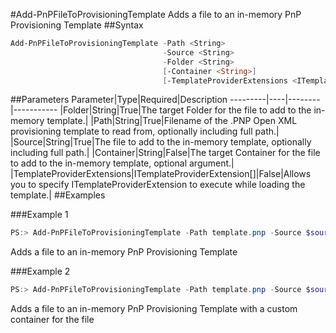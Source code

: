 #Add-PnPFileToProvisioningTemplate
Adds a file to an in-memory PnP Provisioning Template
##Syntax
```powershell
Add-PnPFileToProvisioningTemplate -Path <String>
                                  -Source <String>
                                  -Folder <String>
                                  [-Container <String>]
                                  [-TemplateProviderExtensions <ITemplateProviderExtension[]>]
```


##Parameters
Parameter|Type|Required|Description
---------|----|--------|-----------
|Folder|String|True|The target Folder for the file to add to the in-memory template.|
|Path|String|True|Filename of the .PNP Open XML provisioning template to read from, optionally including full path.|
|Source|String|True|The file to add to the in-memory template, optionally including full path.|
|Container|String|False|The target Container for the file to add to the in-memory template, optional argument.|
|TemplateProviderExtensions|ITemplateProviderExtension[]|False|Allows you to specify ITemplateProviderExtension to execute while loading the template.|
##Examples

###Example 1
```powershell
PS:> Add-PnPFileToProvisioningTemplate -Path template.pnp -Source $sourceFilePath -Folder $targetFolder
```
Adds a file to an in-memory PnP Provisioning Template

###Example 2
```powershell
PS:> Add-PnPFileToProvisioningTemplate -Path template.pnp -Source $sourceFilePath -Folder $targetFolder -Container $container
```
Adds a file to an in-memory PnP Provisioning Template with a custom container for the file
